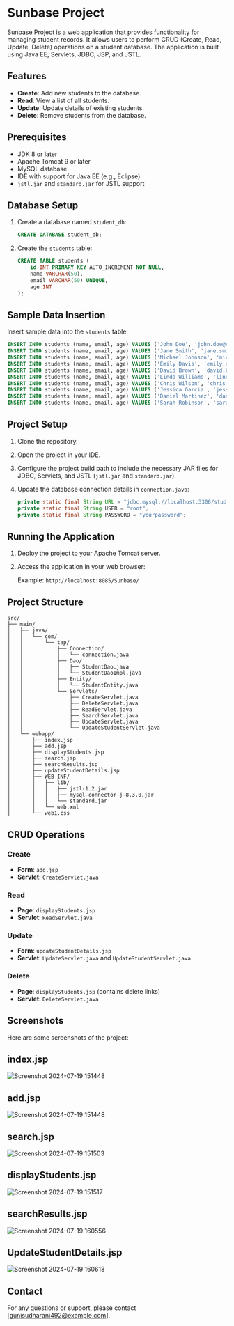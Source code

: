 # Sunbase Project

Sunbase Project is a web application that provides functionality for managing student records. It allows users to perform CRUD (Create, Read, Update, Delete) operations on a student database. The application is built using Java EE, Servlets, JDBC, JSP, and JSTL.

## Features

- **Create**: Add new students to the database.
- **Read**: View a list of all students.
- **Update**: Update details of existing students.
- **Delete**: Remove students from the database.

## Prerequisites

- JDK 8 or later
- Apache Tomcat 9 or later
- MySQL database
- IDE with support for Java EE (e.g., Eclipse)
- `jstl.jar` and `standard.jar` for JSTL support

## Database Setup

1. Create a database named `student_db`:

    ```sql
    CREATE DATABASE student_db;
    ```

2. Create the `students` table:

    ```sql
    CREATE TABLE students (
        id INT PRIMARY KEY AUTO_INCREMENT NOT NULL,
        name VARCHAR(50),
        email VARCHAR(50) UNIQUE,
        age INT
    );
    ```
## Sample Data Insertion

Insert sample data into the `students` table:

```sql
INSERT INTO students (name, email, age) VALUES ('John Doe', 'john.doe@example.com', 20);
INSERT INTO students (name, email, age) VALUES ('Jane Smith', 'jane.smith@example.com', 22);
INSERT INTO students (name, email, age) VALUES ('Michael Johnson', 'michael.johnson@example.com', 19);
INSERT INTO students (name, email, age) VALUES ('Emily Davis', 'emily.davis@example.com', 21);
INSERT INTO students (name, email, age) VALUES ('David Brown', 'david.brown@example.com', 23);
INSERT INTO students (name, email, age) VALUES ('Linda Williams', 'linda.williams@example.com', 20);
INSERT INTO students (name, email, age) VALUES ('Chris Wilson', 'chris.wilson@example.com', 22);
INSERT INTO students (name, email, age) VALUES ('Jessica Garcia', 'jessica.garcia@example.com', 19);
INSERT INTO students (name, email, age) VALUES ('Daniel Martinez', 'daniel.martinez@example.com', 21);
INSERT INTO students (name, email, age) VALUES ('Sarah Robinson', 'sarah.robinson@example.com', 23);
```
## Project Setup

1. Clone the repository.

2. Open the project in your IDE.

3. Configure the project build path to include the necessary JAR files for JDBC, Servlets, and JSTL (`jstl.jar` and `standard.jar`).

4. Update the database connection details in `connection.java`:

    ```java
    private static final String URL = "jdbc:mysql://localhost:3306/student_db";
    private static final String USER = "root";
    private static final String PASSWORD = "yourpassword";
    ```

## Running the Application

1. Deploy the project to your Apache Tomcat server.

2. Access the application in your web browser:

    Example: `http://localhost:8085/Sunbase/`

## Project Structure

```
src/
├── main/
│   ├── java/
│   │   └── com/
│   │       └── tap/
│   │           ├── Connection/
│   │           │   └── connection.java
│   │           ├── Dao/
│   │           │   ├── StudentDao.java
│   │           │   └── StudentDaoImpl.java
│   │           ├── Entity/
│   │           │   └── StudentEntity.java
│   │           └── Servlets/
│   │               ├── CreateServlet.java
│   │               ├── DeleteServlet.java
│   │               ├── ReadServlet.java
│   │               ├── SearchServlet.java
│   │               ├── UpdateServlet.java
│   │               └── UpdateStudentServlet.java
│   └── webapp/
│       ├── index.jsp
│       ├── add.jsp
│       ├── displayStudents.jsp
│       ├── search.jsp
│       ├── searchResults.jsp
│       ├── updateStudentDetails.jsp
│       ├── WEB-INF/
│       │   ├── lib/
│       │   │   ├── jstl-1.2.jar
│       │   │   ├── mysql-connector-j-8.3.0.jar
│       │   │   └── standard.jar
│       │   └── web.xml
│       └── web1.css
```

## CRUD Operations

### Create

- **Form**: `add.jsp`
- **Servlet**: `CreateServlet.java`

### Read

- **Page**: `displayStudents.jsp`
- **Servlet**: `ReadServlet.java`

### Update

- **Form**: `updateStudentDetails.jsp`
- **Servlet**: `UpdateServlet.java` and `UpdateStudentServlet.java`

### Delete

- **Page**: `displayStudents.jsp` (contains delete links)
- **Servlet**: `DeleteServlet.java`

## Screenshots

Here are some screenshots of the project:

## index.jsp
![Screenshot 2024-07-19 151448](https://github.com/user-attachments/assets/a2d79dd9-d4b0-4dcd-85c4-97c761f69b60)

## add.jsp
![Screenshot 2024-07-19 151448](https://github.com/user-attachments/assets/f6a63a6f-2ec0-4be3-aef6-0e85bf6ee83c)

## search.jsp
![Screenshot 2024-07-19 151503](https://github.com/user-attachments/assets/44111745-2938-454f-99b0-262d71420673)


## displayStudents.jsp
![Screenshot 2024-07-19 151517](https://github.com/user-attachments/assets/3844d105-45b0-4203-9cdd-67a9359f8e5f)


## searchResults.jsp
![Screenshot 2024-07-19 160556](https://github.com/user-attachments/assets/8e3f0954-6210-476d-86e1-01380992e297)


## UpdateStudentDetails.jsp
![Screenshot 2024-07-19 160618](https://github.com/user-attachments/assets/22f3877d-a4bf-4da5-b7e4-0c0718a5c717)



## Contact

For any questions or support, please contact [gunisudharani492@example.com].
